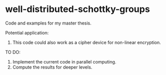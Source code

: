 # well-distributed-schottky-groups
Code and examples for my master thesis.

Potential application:
1) This code could also work as a cipher device for non-linear encryption. 

TO DO:
1) Implement the current code in parallel computing.
2) Compute the results for deeper levels.
